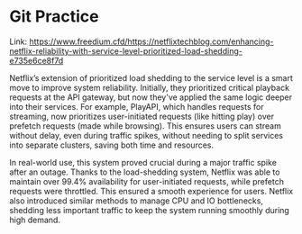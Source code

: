 # Git Practice
Link: https://www.freedium.cfd/https://netflixtechblog.com/enhancing-netflix-reliability-with-service-level-prioritized-load-shedding-e735e6ce8f7d

Netflix’s extension of prioritized load shedding to the service level is a smart move to improve system reliability. Initially, they prioritized critical playback requests at the API gateway, but now they've applied the same logic deeper into their services. For example, PlayAPI, which handles requests for streaming, now prioritizes user-initiated requests (like hitting play) over prefetch requests (made while browsing). This ensures users can stream without delay, even during traffic spikes, without needing to split services into separate clusters, saving both time and resources.

In real-world use, this system proved crucial during a major traffic spike after an outage. Thanks to the load-shedding system, Netflix was able to maintain over 99.4% availability for user-initiated requests, while prefetch requests were throttled. This ensured a smooth experience for users. Netflix also introduced similar methods to manage CPU and IO bottlenecks, shedding less important traffic to keep the system running smoothly during high demand.